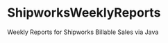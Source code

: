 ShipworksWeeklyReports
======================

Weekly Reports for Shipworks Billable Sales via Java
